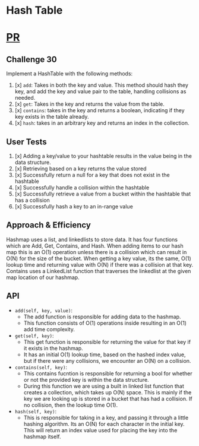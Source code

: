 # Hash Table
# [PR](https://github.com/GhaidaMomani/data-structures-and-algorithms/pull/19)
## Challenge 30
Implement a HashTable with the following methods:
1. [x] `add`: Takes in both the key and value. This method should hash they key, and add the key and value pair to the table, handling collisions as needed.
2. [x] `get`: Takes in the key and returns the value from the table.
3. [x] `contains`: takes in the key and returns a boolean, indicating if they key exists in the table already.
4. [x] `hash`: takes in an arbitrary key and returns an index in the collection.

## User Tests
1. [x] Adding a key/value to your hashtable results in the value being in the data structure.
2. [x] Retrieving based on a key returns the value stored
3. [x] Successfully return a null for a key that does not exist in the hashtable
4. [x] Successfully handle a collision within the hashtable
5. [x] Successfully retrieve a value from a bucket within the hashtable that has a collision
6. [x] Successfully hash a key to an in-range value

## Approach & Efficiency
Hashmap uses a list, and linkedlists to store data. It has four functions which are Add, Get, Contains, and Hash. When adding items to our hash map this is an O(1) operation unless there is a collision which can result in O(N) for the size of the bucket. When getting a key value, its the same, O(1) lookup time and returning value with O(N) if there was a collision at that key. Contains uses a LinkedList function that traverses the linkedlist at the given map location of our hashmap.

## API
- `add(self, key, value)`:
    - The add function is responsible for adding data to the hashmap.
    - This function consists of O(1) operations inside resulting in an O(1) add time complexity.
- `get(self, key)`:
    - This get function is responsible for returning the value for that key if it exists in the hashmap.
    - It has an initial O(1) lookup time, based on the hashed index value, but if there were any collisions, we encounter an O(N) on a collision.
- `contains(self, key)`:
    - This contains fucntion is responsible for returning a bool for whether or not the provided key is within the data structure.
    - During this function we are using a built in linked list function that creates a collection, which takes up O(N) space. This is mainly if the key we are looking up is stored in a bucket that has had a collision. If no collision, then the lookup time O(1).
- `hash(self, key)`:
    - This is responsible for taking in a key, and passing it through a little hashing algorithm. Its an O(N) for each character in the initial key. This will return an index value used for placing the key into the hashmap itself.

